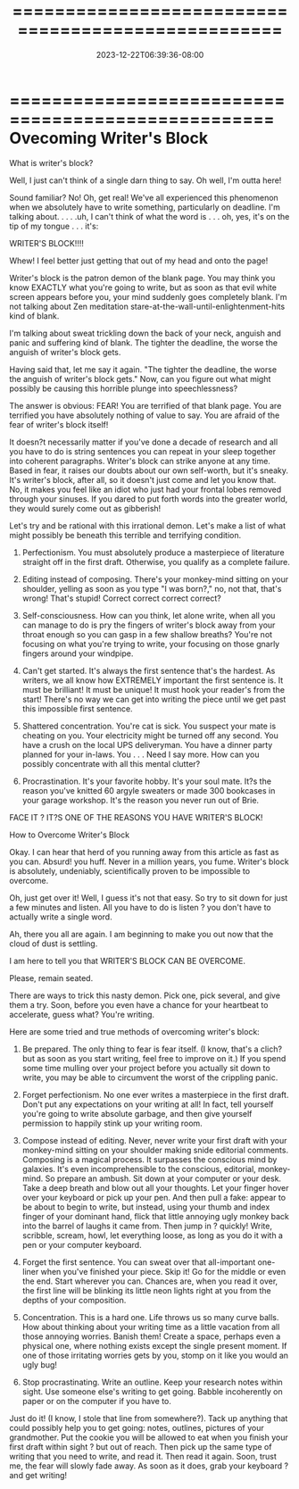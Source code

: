 ﻿---
title: "==================================================="
date: 2023-12-22T06:39:36-08:00
description: "8 ebook marketing articles Tips for Web Success"
featured_image: "/images/8 ebook marketing articles.jpg"
tags: ["8 ebook marketing articles"]
---

===================================================
Ovecoming Writer's Block
===================================================

What is writer's block?

Well, I just can't think of a single darn thing to
say. Oh well, I'm outta here!

Sound familiar? No! Oh, get real! We've all
experienced this phenomenon when we absolutely have to
write something, particularly on deadline. I'm talking
about. . . . .uh, I can't think of what the word is .
. . oh, yes, it's on the tip of my tongue . . . it's:

WRITER'S BLOCK!!!!

Whew! I feel better just getting that out of my head
and onto the page!

Writer's block is the patron demon of the blank page.
You may think you know EXACTLY what you're going to
write, but as soon as that evil white screen appears
before you, your mind suddenly goes completely blank.
I'm not talking about Zen meditation
stare-at-the-wall-until-enlightenment-hits kind of
blank.

I'm talking about sweat trickling down the back of
your neck, anguish and panic and suffering kind of
blank. The tighter the deadline, the worse the anguish
of writer's block gets.

Having said that, let me say it again. "The tighter
the deadline, the worse the anguish of writer's block
gets." Now, can you figure out what might possibly be
causing this horrible plunge into speechlessness?

The answer is obvious: FEAR! You are terrified of that
blank page. You are terrified you have absolutely
nothing of value to say. You are afraid of the fear of
writer's block itself!

It doesn?t necessarily matter if you've done a decade
of research and all you have to do is string sentences
you can repeat in your sleep together into coherent
paragraphs. Writer's block can strike anyone at any
time. Based in fear, it raises our doubts about our
own self-worth, but it's sneaky. It's writer's block,
after all, so it doesn't just come and let you know
that. No, it makes you feel like an idiot who just had
your frontal lobes removed through your sinuses. If
you dared to put forth words into the greater world,
they would surely come out as gibberish!

Let's try and be rational with this irrational demon.
Let's make a list of what might possibly be beneath
this terrible and terrifying condition.

1. Perfectionism. You must absolutely produce a
masterpiece of literature straight off in the first
draft. Otherwise, you qualify as a complete failure.

2. Editing instead of composing. There's your
monkey-mind sitting on your shoulder, yelling as soon
as you type "I was born?," no, not that, that's wrong!
That's stupid! Correct correct correct correct?

3. Self-consciousness. How can you think, let alone
write, when all you can manage to do is pry the
fingers of writer's block away from your throat enough
so you can gasp in a few shallow breaths? You're not
focusing on what you're trying to write, your focusing
on those gnarly fingers around your windpipe.

4. Can't get started. It's always the first sentence
that's the hardest. As writers, we all know how
EXTREMELY important the first sentence is. It must be
brilliant! It must be unique! It must hook your
reader's from the start! There's no way we can get
into writing the piece until we get past this
impossible first sentence.

5. Shattered concentration. You're cat is sick. You
suspect your mate is cheating on you. Your electricity
might be turned off any second. You have a crush on
the local UPS deliveryman. You have a dinner party
planned for your in-laws. You . . . Need I say more.
How can you possibly concentrate with all this mental
clutter?

6. Procrastination. It's your favorite hobby. It's
your soul mate. It?s the reason you've knitted 60
argyle sweaters or made 300 bookcases in your garage
workshop. It's the reason you never run out of Brie.

FACE IT ? IT?S ONE OF THE REASONS YOU HAVE WRITER'S
BLOCK!

How to Overcome Writer's Block

Okay. I can hear that herd of you running away from
this article as fast as you can. Absurd! you huff.
Never in a million years, you fume. Writer's block is
absolutely, undeniably, scientifically proven to be
impossible to overcome.

Oh, just get over it! Well, I guess it's not that
easy. So try to sit down for just a few minutes and
listen. All you have to do is listen ? you don't have
to actually write a single word.

Ah, there you all are again. I am beginning to make
you out now that the cloud of dust is settling.

I am here to tell you that WRITER'S BLOCK CAN BE
OVERCOME.

Please, remain seated.

There are ways to trick this nasty demon. Pick one,
pick several, and give them a try. Soon, before you
even have a chance for your heartbeat to accelerate,
guess what? You're writing.

Here are some tried and true methods of overcoming
writer's block:

1. Be prepared. The only thing to fear is fear itself.
(I know, that's a clich?but as soon as you start
writing, feel free to improve on it.) If you spend
some time mulling over your project before you
actually sit down to write, you may be able to
circumvent the worst of the crippling panic.

2. Forget perfectionism. No one ever writes a
masterpiece in the first draft. Don't put any
expectations on your writing at all! In fact, tell
yourself you're going to write absolute garbage, and
then give yourself permission to happily stink up your
writing room.

3. Compose instead of editing. Never, never write your
first draft with your monkey-mind sitting on your
shoulder making snide editorial comments. Composing is
a magical process. It surpasses the conscious mind by
galaxies. It's even incomprehensible to the conscious,
editorial, monkey-mind. So prepare an ambush. Sit down
at your computer or your desk. Take a deep breath and
blow out all your thoughts. Let your finger hover over
your keyboard or pick up your pen. And then pull a
fake: appear to be about to begin to write, but
instead, using your thumb and index finger of your
dominant hand, flick that little annoying ugly monkey
back into the barrel of laughs it came from. Then jump
in ? quickly! Write, scribble, scream, howl, let
everything loose, as long as you do it with a pen or
your computer keyboard.

4. Forget the first sentence. You can sweat over that
all-important one-liner when you've finished your
piece. Skip it! Go for the middle or even the end.
Start wherever you can. Chances are, when you read it
over, the first line will be blinking its little neon
lights right at you from the depths of your
composition.

5. Concentration. This is a hard one. Life throws us
so many curve balls. How about thinking about your
writing time as a little vacation from all those
annoying worries. Banish them! Create a space, perhaps
even a physical one, where nothing exists except the
single present moment. If one of those irritating
worries gets by you, stomp on it like you would an
ugly bug!

6. Stop procrastinating. Write an outline. Keep your
research notes within sight. Use someone else's
writing to get going. Babble incoherently on paper or
on the computer if you have to.

Just do it! (I know, I stole that line from
somewhere?). Tack up anything that could possibly help
you to get going: notes, outlines, pictures of your
grandmother. Put the cookie you will be allowed to eat
when you finish your first draft within sight ? but
out of reach. Then pick up the same type of writing
that you need to write, and read it. Then read it
again. Soon, trust me, the fear will slowly fade away.
As soon as it does, grab your keyboard ? and get
writing!
